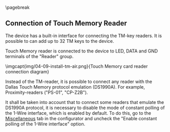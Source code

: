 \pagebreak

## Connection of Touch Memory Reader

The device has a built-in interface for connecting the TM-key readers. It is possible to can add up to 32 TM keys to the device.

Touch Memory reader is connected to the device to LED, DATA and GND terminals of the "Reader" group.

\imgcapt{img/04-09-install-tm-air.png}{Touch Memory card reader connection diagram}

Instead of the TM-reader, it is possible to connect any reader with the Dallas Touch Memory protocol emulation (DS1990A). For example, Proximity-readers ("PS-01", "CP-Z2B").

It shall be taken into account that to connect some readers that emulate the DS1990A protocol, it is necessary to disable the mode of constant polling of the 1-Wire interface, which is enabled by default. To do this, go to the [Miscellaneous](#control-indication) tab in the configurator and uncheck the "Enable constant polling of the 1-Wire interface" option.
